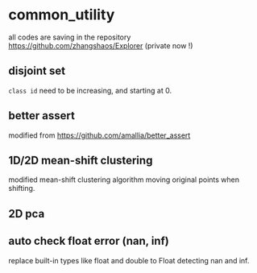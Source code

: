 ﻿# common_utility

all codes are saving in the repository https://github.com/zhangshaos/Explorer
 (private now !)

## disjoint set

`class id` need to be increasing, and starting at 0.

## better assert

modified from https://github.com/amallia/better_assert

## 1D/2D mean-shift clustering

modified mean-shift clustering algorithm moving original points when shifting.

## 2D pca

## auto check float error (nan, inf)

replace built-in types like float and double to Float detecting nan and inf.



